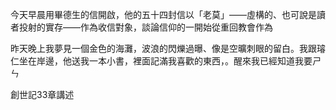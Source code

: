 今天早晨用畢德生的信開啟，他的五十四封信以「老莫」——虛構的、也可說是讀者投射的實存——作為收信對象，談論信仰的一開始從重回教會作為

昨天晚上我夢見一個金色的海灘，波浪的閃爍過曝、像是空曠刺眼的留白。我跟璿仁坐在岸邊，他送我一本小書，裡面記滿我喜歡的東西，。醒來我已經知道我要ㄕㄣ

創世記33章講述